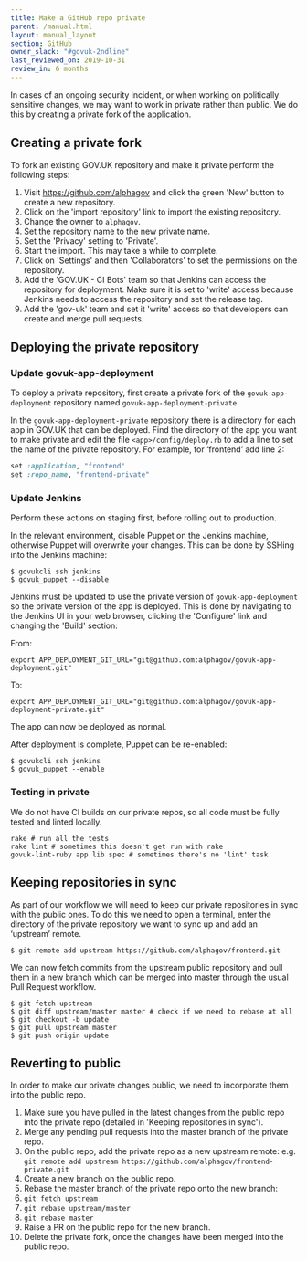 ```yaml
---
title: Make a GitHub repo private
parent: /manual.html
layout: manual_layout
section: GitHub
owner_slack: "#govuk-2ndline"
last_reviewed_on: 2019-10-31
review_in: 6 months
---
```


In cases of an ongoing security incident, or when working on politically sensitive changes, we may want to work in private rather than public. We do this by creating a private fork of the application.

## Creating a private fork

To fork an existing GOV.UK repository and make it private perform the following steps:

 1. Visit https://github.com/alphagov and click the green 'New' button to create a new repository.
 1. Click on the 'import repository' link to import the existing repository.
 1. Change the owner to `alphagov`.
 1. Set the repository name to the new private name.
 1. Set the 'Privacy' setting to 'Private'.
 1. Start the import. This may take a while to complete.
 1. Click on 'Settings' and then 'Collaborators' to set the permissions on the repository.
 1. Add the 'GOV.UK - CI Bots' team so that Jenkins can access the repository for deployment. Make sure it is set to 'write' access because Jenkins needs to access the repository and set the release tag.
 1. Add the 'gov-uk' team and set it 'write' access so that developers can create and merge pull requests.

## Deploying the private repository

### Update govuk-app-deployment

To deploy a private repository, first create a private fork of the `govuk-app-deployment` repository named `govuk-app-deployment-private`.

In the `govuk-app-deployment-private` repository there is a directory for each app in GOV.UK that can be deployed. Find the directory of the app you want to make private and edit the file `<app>/config/deploy.rb` to add a line to set the name of the private repository. For example, for ‘frontend’ add line 2:

```ruby
set :application, "frontend"
set :repo_name, "frontend-private"
```

### Update Jenkins

Perform these actions on staging first, before rolling out to production.

In the relevant environment, disable Puppet on the Jenkins machine, otherwise Puppet will overwrite your changes.  This can be done by SSHing into the Jenkins machine:


```
$ govukcli ssh jenkins
$ govuk_puppet --disable
```

Jenkins must be updated to use the private version of `govuk-app-deployment` so the private version of the app is deployed.  This is done by navigating to the Jenkins UI in your web browser, clicking the 'Configure' link and changing the 'Build' section:

From:

```
export APP_DEPLOYMENT_GIT_URL="git@github.com:alphagov/govuk-app-deployment.git"
```

To:

```
export APP_DEPLOYMENT_GIT_URL="git@github.com:alphagov/govuk-app-deployment-private.git"
```

The app can now be deployed as normal.

After deployment is complete, Puppet can be re-enabled:

```
$ govukcli ssh jenkins
$ govuk_puppet --enable
```

### Testing in private

We do not have CI builds on our private repos, so all code must be fully tested and linted locally.

```
rake # run all the tests
rake lint # sometimes this doesn't get run with rake
govuk-lint-ruby app lib spec # sometimes there's no 'lint' task
```

## Keeping repositories in sync

As part of our workflow we will need to keep our private repositories in sync with the public ones. To do this we need to open a terminal, enter the directory of the private repository we want to sync up and add an ‘upstream’ remote.

```
$ git remote add upstream https://github.com/alphagov/frontend.git
```

We can now fetch commits from the upstream public repository and pull them in a new branch which can be merged into master through the usual Pull Request workflow.

```
$ git fetch upstream
$ git diff upstream/master master # check if we need to rebase at all
$ git checkout -b update
$ git pull upstream master
$ git push origin update
```

## Reverting to public

In order to make our private changes public, we need to incorporate them into the public repo.

 1.  Make sure you have pulled in the latest changes from the public repo into the private repo (detailed in 'Keeping repositories in sync'). 
 1.  Merge any pending pull requests into the master branch of the private repo.
 1.  On the public repo, add the private repo as a new upstream remote: e.g. `git remote add upstream https://github.com/alphagov/frontend-private.git`
 1.  Create a new branch on the public repo.
 1.  Rebase the master branch of the private repo onto the new branch:
 1.  `git fetch upstream`
 1.  `git rebase upstream/master`
 1.  `git rebase master`
 1.  Raise a PR on the public repo for the new branch.
 1.  Delete the private fork, once the changes have been merged into the public repo.
